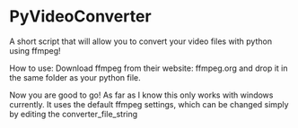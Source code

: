 # PyVideoConverter
A short script that will allow you to convert your video files with python using ffmpeg!


How to use:
Download ffmpeg from their website: ffmpeg.org and drop it in the same folder as your python file.

Now you are good to go!  As far as I know this only works with windows currently.
It uses the default ffmpeg settings, which can be changed simply by editing the converter_file_string
